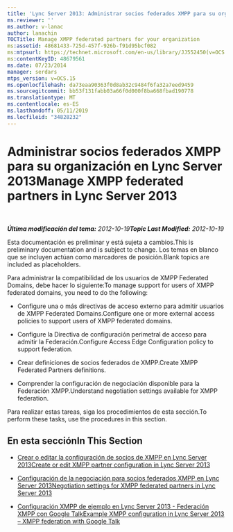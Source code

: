 ```yaml
---
title: 'Lync Server 2013: Administrar socios federados XMPP para su organización'
ms.reviewer: ''
ms.author: v-lanac
author: lanachin
TOCTitle: Manage XMPP federated partners for your organization
ms:assetid: 48681433-725d-457f-926b-f91d95bcf082
ms:mtpsurl: https://technet.microsoft.com/en-us/library/JJ552450(v=OCS.15)
ms:contentKeyID: 48679561
ms.date: 07/23/2014
manager: serdars
mtps_version: v=OCS.15
ms.openlocfilehash: da73eaa90363f0d8ab32c9484f6fa32a7eed9459
ms.sourcegitcommit: bb53f131fabb03a66f0d000f8ba668fbad190778
ms.translationtype: MT
ms.contentlocale: es-ES
ms.lasthandoff: 05/11/2019
ms.locfileid: "34828232"
---
```

<div data-xmlns="http://www.w3.org/1999/xhtml">

<div class="topic" data-xmlns="http://www.w3.org/1999/xhtml" data-msxsl="urn:schemas-microsoft-com:xslt" data-cs="http://msdn.microsoft.com/en-us/">

<div data-asp="http://msdn2.microsoft.com/asp">

# <a name="manage-xmpp-federated-partners-in-lync-server-2013"></a><span data-ttu-id="be0fb-102">Administrar socios federados XMPP para su organización en Lync Server 2013</span><span class="sxs-lookup"><span data-stu-id="be0fb-102">Manage XMPP federated partners in Lync Server 2013</span></span>

</div>

<div id="mainSection">

<div id="mainBody">

<span> </span>

<span data-ttu-id="be0fb-103">_**Última modificación del tema:** 2012-10-19_</span><span class="sxs-lookup"><span data-stu-id="be0fb-103">_**Topic Last Modified:** 2012-10-19_</span></span>

<span data-ttu-id="be0fb-104">Esta documentación es preliminar y está sujeta a cambios.</span><span class="sxs-lookup"><span data-stu-id="be0fb-104">This is preliminary documentation and is subject to change.</span></span> <span data-ttu-id="be0fb-105">Los temas en blanco que se incluyen actúan como marcadores de posición.</span><span class="sxs-lookup"><span data-stu-id="be0fb-105">Blank topics are included as placeholders.</span></span>

<span data-ttu-id="be0fb-106">Para administrar la compatibilidad de los usuarios de XMPP Federated Domains, debe hacer lo siguiente:</span><span class="sxs-lookup"><span data-stu-id="be0fb-106">To manage support for users of XMPP federated domains, you need to do the following:</span></span>

  - <span data-ttu-id="be0fb-107">Configure una o más directivas de acceso externo para admitir usuarios de XMPP Federated Domains.</span><span class="sxs-lookup"><span data-stu-id="be0fb-107">Configure one or more external access policies to support users of XMPP federated domains.</span></span>

  - <span data-ttu-id="be0fb-108">Configure la Directiva de configuración perimetral de acceso para admitir la Federación.</span><span class="sxs-lookup"><span data-stu-id="be0fb-108">Configure Access Edge Configuration policy to support federation.</span></span>

  - <span data-ttu-id="be0fb-109">Crear definiciones de socios federados de XMPP.</span><span class="sxs-lookup"><span data-stu-id="be0fb-109">Create XMPP Federated Partners definitions.</span></span>

  - <span data-ttu-id="be0fb-110">Comprender la configuración de negociación disponible para la Federación XMPP.</span><span class="sxs-lookup"><span data-stu-id="be0fb-110">Understand negotiation settings available for XMPP federation.</span></span>

<span data-ttu-id="be0fb-111">Para realizar estas tareas, siga los procedimientos de esta sección.</span><span class="sxs-lookup"><span data-stu-id="be0fb-111">To perform these tasks, use the procedures in this section.</span></span>

<div>

## <a name="in-this-section"></a><span data-ttu-id="be0fb-112">En esta sección</span><span class="sxs-lookup"><span data-stu-id="be0fb-112">In This Section</span></span>

  - [<span data-ttu-id="be0fb-113">Crear o editar la configuración de socios de XMPP en Lync Server 2013</span><span class="sxs-lookup"><span data-stu-id="be0fb-113">Create or edit XMPP partner configuration in Lync Server 2013</span></span>](lync-server-2013-create-or-edit-xmpp-partner-configuration.md)

  - [<span data-ttu-id="be0fb-114">Configuración de la negociación para socios federados XMPP en Lync Server 2013</span><span class="sxs-lookup"><span data-stu-id="be0fb-114">Negotiation settings for XMPP federated partners in Lync Server 2013</span></span>](lync-server-2013-negotiation-settings-for-xmpp-federated-partners.md)

  - [<span data-ttu-id="be0fb-115">Configuración XMPP de ejemplo en Lync Server 2013 - Federación XMPP con Google Talk</span><span class="sxs-lookup"><span data-stu-id="be0fb-115">Example XMPP configuration in Lync Server 2013 – XMPP federation with Google Talk</span></span>](lync-server-2013-example-xmpp-configuration-–-xmpp-federation-with-google-talk.md)

</div>

</div>

<span> </span>

</div>

</div>

</div>

